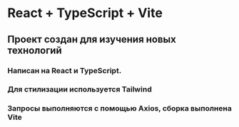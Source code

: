 # React + TypeScript + Vite

## Проект создан для изучения новых технологий

### Написан на React и TypeScript.
### Для стилизации используется Tailwind
### Запросы выполняются с помощью Axios, сборка выполнена Vite